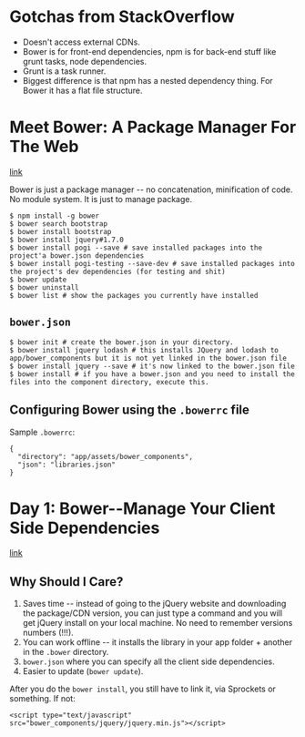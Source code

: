 # Gotchas from StackOverflow

- Doesn't access external CDNs.
- Bower is for front-end dependencies, npm is for back-end stuff like grunt tasks, node dependencies.
- Grunt is a task runner.
- Biggest difference is that npm has a nested dependency thing. For Bower it has a flat file structure.

# Meet Bower: A Package Manager For The Web
[link](http://code.tutsplus.com/tutorials/meet-bower-a-package-manager-for-the-web--net-27774)

Bower is just a package manager -- no concatenation, minification of code. No module system. It is just to manage package.

    $ npm install -g bower
    $ bower search bootstrap
    $ bower install bootstrap
    $ bower install jquery#1.7.0
    $ bower install pogi --save # save installed packages into the project'a bower.json dependencies
    $ bower install pogi-testing --save-dev # save installed packages into the project's dev dependencies (for testing and shit)
    $ bower update
    $ bower uninstall
    $ bower list # show the packages you currently have installed

## `bower.json`

    $ bower init # create the bower.json in your directory.
    $ bower install jquery lodash # this installs JQuery and lodash to app/bower_components but it is not yet linked in the bower.json file
    $ bower install jquery --save # it's now linked to the bower.json file
    $ bower install # if you have a bower.json and you need to install the files into the component directory, execute this.

## Configuring Bower using the `.bowerrc` file

Sample `.bowerrc`:

    {
      "directory": "app/assets/bower_components",
      "json": "libraries.json"
    }

# Day 1: Bower--Manage Your Client Side Dependencies
[link](https://www.openshift.com/blogs/day-1-bower-manage-your-client-side-dependencies)

## Why Should I Care?

1. Saves time -- instead of going to the jQuery website and downloading the package/CDN version, you can just type a command and you will get jQuery install on your local machine. No need to remember versions numbers (!!!).
2. You can work offline -- it installs the library in your app folder + another in the `.bower` directory.
3. `bower.json` where you can specify all the client side dependencies.
4. Easier to update (`bower update`).

After you do the `bower install`, you still have to link it, via Sprockets or something. If not:

    <script type="text/javascript" src="bower_components/jquery/jquery.min.js"></script>


